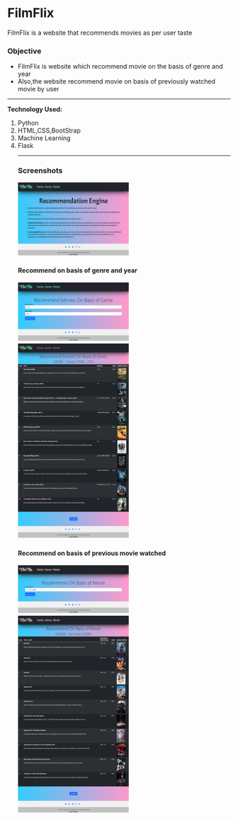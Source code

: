 # FilmFlix
FilmFlix is a website that recommends movies as per user taste

<h3>Objective</h3> 
<ul>
     <li>FilmFlix is website which recommend movie on the basis of genre and year </li>
      <li>Also,the website recommend movie on basis of previously watched movie by user</li>
</ul>

***

<b>Technology Used:</b> 
<ol>
<li> Python </li>
<li> HTML,CSS,BootStrap </li>
<li> Machine Learning </li>
<li> Flask </li>

***
      
<h3>Screenshots</h3>

<div class="row">
      <img src="/Images/img1.png" width="250" title="Home page">
</div>

<h4>Recommend on basis of genre and year</h4>
<div class="row">
      <img src="/Images/im1.png" width="250" title="Recommend on basis of genre and year">     
      <img src="/Images/img3.png" width="250" title="Recommend on basis of genre and year result">
</div>


<h4>Recommend on basis of previous movie watched</h4>
<div class="row">
      <img src="/Images/im2.png" width="250" title="Recommend on basis of previous movie watched">     
      <img src="/Images/img5.png" width="250" title="Recommend on basis of previous movie watched result">
</div>
